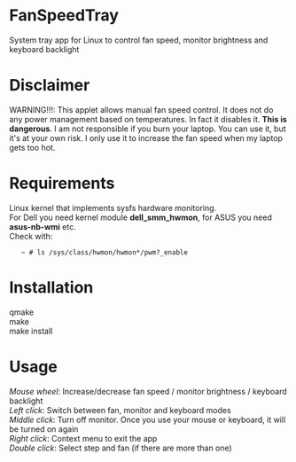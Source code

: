 # FanSpeedTray
System tray app for Linux to control fan speed, monitor brightness and keyboard backlight

# Disclaimer
WARNING!!!: This applet allows manual fan speed control. It does not do any power management based on temperatures. In fact it disables it. **This is dangerous**. I am not responsible if you burn your laptop. You can use it, but it's at your own risk. I only use it to increase the fan speed when my laptop gets too hot.

# Requirements
Linux kernel that implements sysfs hardware monitoring.\
For Dell you need kernel module **dell_smm_hwmon**, for ASUS you need **asus-nb-wmi** etc.\
Check with:
```console
   ~ # ls /sys/class/hwmon/hwmon*/pwm?_enable
```
# Installation
qmake\
make\
make install

# Usage
*Mouse wheel*: Increase/decrease fan speed / monitor brightness / keyboard backlight\
*Left click*: Switch between fan, monitor and keyboard modes\
*Middle click*: Turn off monitor. Once you use your mouse or keyboard, it will be turned on again\
*Right click*: Context menu to exit the app\
*Double click*: Select step and fan (if there are more than one)
